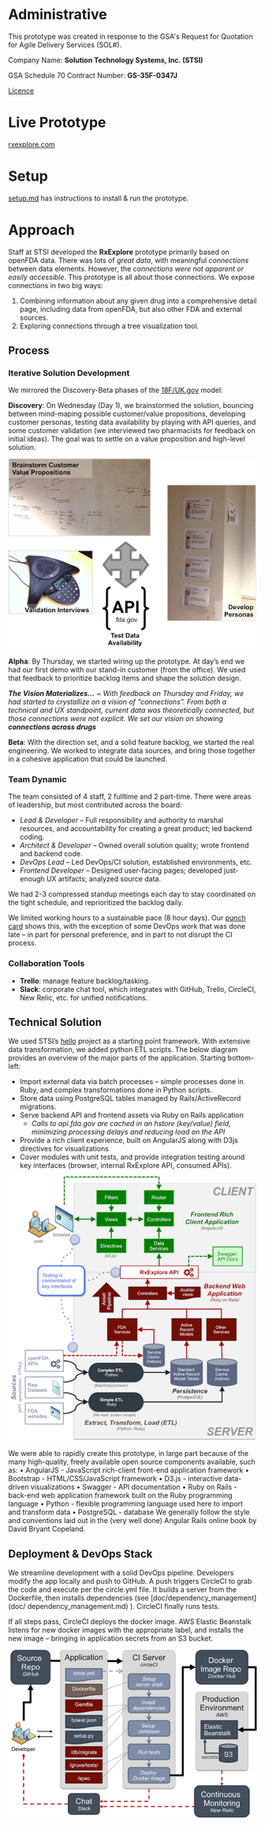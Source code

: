 
# Administrative 
This prototype was created in response to the GSA's Request for Quotation for Agile Delivery Services (SOL#).

Company Name: **Solution Technology Systems, Inc. (STSI)**

GSA Schedule 70 Contract Number: **GS-35F-0347J** 

[Licence](LICENSE.md)
# Live Prototype
[rxexplore.com](http://rxexplore.com/)
# Setup
[setup.md](/doc/setup.md) has instructions to install & run the prototype.
# Approach

Staff at STSI developed the **RxExplore** prototype primarily based on openFDA data. There was lots of *great data*, with meaningful *connections* between data elements. However, the *connections were not apparent or easily accessible*.
This prototype is all about those connections. We expose connections in two big ways:
1.	Combining information about any given drug into a comprehensive detail page, including data from openFDA, but also other FDA and external sources.
2.	Exploring connections through a tree visualization tool.
## Process
### Iterative Solution Development
We mirrored the Discovery-Beta phases of the [18F/UK.gov]( https://18f.gsa.gov/dashboard/stages/) model:

**Discovery**: 
On Wednesday (Day 1), we brainstormed the solution, bouncing between mind-maping possible customer/value propositions, developing customer personas, testing data availability by playing with API queries, and some customer validation (we interviewed two pharmacists for feedback on initial ideas). The goal was to settle on a value proposition and high-level solution.

![Discovery Process](/doc/solution/discovery.png?raw=true) 
 
**Alpha**: 
By Thursday, we started wiring up the prototype. At day’s end we had our first demo with our stand-in customer (from the office). We used that feedback to prioritize backlog items and shape the solution design. 

_**The Vision Materializes...** ~ With feedback on Thursday and Friday, we had started to crystallize on a vision of “connections”. From both a technical and UX standpoint, current data was theoretically connected, but those connections were not explicit. We set our vision on showing **connections across drugs**_

**Beta**: 
With the direction set, and a solid feature backlog, we started the real engineering. We worked to integrate data sources, and bring those together in a cohesive application that could be launched.

### Team Dynamic
The team consisted of 4 staff, 2 fulltime and 2 part-time. There were areas of leadership, but most contributed across the board:
* _Lead & Developer_ – Full responsibility and authority to marshal resources, and accountability for creating a great product; led backend coding.
* _Architect & Developer_ – Owned overall solution quality; wrote frontend and backend code.
* _DevOps Lead_ – Led DevOps/CI solution, established environments, etc.
* _Frontend Developer_ – Designed user-facing pages; developed just-enough UX artifacts; analyzed source data.

We had 2-3 compressed standup meetings each day to stay coordinated on the tight schedule, and reprioritized the backlog daily. 

We limited working hours to a sustainable pace (8 hour days). Our [punch card]( /graphs/punch-card) shows this, with the exception of some DevOps work that was done late – in part for personal preference, and in part to not disrupt the CI process.
### Collaboration Tools
* **Trello**: manage feature backlog/tasking. 
* **Slack**: corporate chat tool, which integrates with GitHub, Trello, CircleCI, New Relic, etc. for unified notifications. 

## Technical Solution
We used STSI’s [hello]( https://github.com/STSILABS/hello) project as a starting point framework. With extensive data transformation, we added python ETL scripts.
The below diagram provides an overview of the major parts of the application. Starting bottom-left:
* Import external data via batch processes – simple processes done in Ruby, and complex transformations done in Python scripts.
* Store data using PostgreSQL tables managed by Rails/ActiveRecord migrations.
* Serve backend API and frontend assets via Ruby on Rails application
    * _Calls to api.fda.gov are cached in an hstore (key/value) field, minimizing processing delays and reducing load on the API_
* Provide a rich client experience, built on AngularJS along with D3js directives for visualizations
* Cover modules with unit tests, and provide integration testing around key interfaces (browser, internal RxExplore API, consumed APIs).

![Solution Overview](/doc/solution/application_overview.png?raw=true)

We were able to rapidly create this prototype, in large part because of the many high-quality, freely available open source components available, such as:
•	AngularJS - JavaScript rich-client front-end application framework
•	Bootstrap - HTML/CSS/JavaScript framework
•	D3.js - interactive data-driven visualizations
•	Swagger - API documentation
•	Ruby on Rails - back-end web application framework built on the Ruby programming language
•	Python - flexible programming language used here to import and transform data
•	PostgreSQL - database
We generally follow the style and conventions laid out in the (very well done) Angular Rails online book by David Bryant Copeland.

## Deployment & DevOps Stack
 
We streamline development with a solid DevOps pipeline.  Developers modify the app locally and push to GitHub. A push triggers CircleCI to grab the code and execute per the circle.yml file. It builds a server from the Dockerfile, then installs dependencies (see [doc/dependency_management](doc/ dependency_management.md) ). CircleCI finally runs tests. 

If all steps pass, CircleCI deploys the docker image. AWS Elastic Beanstalk listens for new docker images with the appropriate label, and installs the new image – bringing in application secrets from an S3 bucket.

![DevOps Overview](/doc/solution/devops.png?raw=true)








